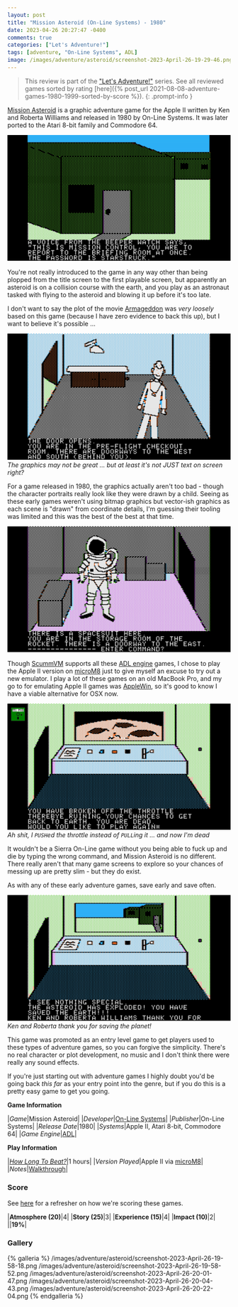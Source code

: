 ```yaml
---
layout: post
title: "Mission Asteroid (On-Line Systems) - 1980"
date: 2023-04-26 20:27:47 -0400
comments: true
categories: ["Let's Adventure!"]
tags: [adventure, "On-Line Systems", ADL]
image: /images/adventure/asteroid/screenshot-2023-April-26-19-29-46.png
---
```

> This review is part of the ["Let's Adventure!"](https://www.alexbevi.com/categories/let-s-adventure/) series. See all reviewed games sorted by rating [here]({% post_url 2021-08-08-adventure-games-1980-1999-sorted-by-score %}).
{: .prompt-info }

[Mission Asteroid](https://en.wikipedia.org/wiki/Mission_Asteroid) is a graphic adventure game for the Apple II written by Ken and Roberta Williams and released in 1980 by On-Line Systems. It was later ported to the Atari 8-bit family and Commodore 64.

![](/images/adventure/asteroid/screenshot-2023-April-26-19-57-13.png)

You're not really introduced to the game in any way other than being plopped from the title screen to the first playable screen, but apparently an asteroid is on a collision course with the earth, and you play as an astronaut tasked with flying to the asteroid and blowing it up before it's too late.

I don't want to say the plot of the movie [Armageddon](https://en.wikipedia.org/wiki/Armageddon_(1998_film)) was _very loosely_ based on this game (because I have zero evidence to back this up), but I want to believe it's possible ...

![](/images/adventure/asteroid/screenshot-2023-April-26-20-03-35.png)
_The graphics may not be great ... but at least it's not JUST text on screen right?_

For a game released in 1980, the graphics actually aren't too bad - though the character portraits really look like they were drawn by a child. Seeing as these early games weren't using bitmap graphics but vector-ish graphics as each scene is "drawn" from coordinate details, I'm guessing their tooling was limited and this was the best of the best at that time.

![](/images/adventure/asteroid/screenshot-2023-April-26-20-18-43.png)

Though [ScummVM](https://www.scummvm.org/) supports all these [ADL engine](https://wiki.scummvm.org/index.php/ADL) games, I chose to play the Apple II version on [microM8](https://paleotronic.com/software/microm8/) just to give myself an excuse to try out a new emulator. I play a lot of these games on an old MacBook Pro, and my go to for emulating Apple II games was [AppleWin](https://github.com/AppleWin/AppleWin), so it's good to know I have a viable alternative for OSX now.

![](/images/adventure/asteroid/screenshot-2023-April-26-20-17-18.png)
_Ah shit, I `PUSH`ed the throttle instead of `PULL`ing it ... and now I'm dead_

It wouldn't be a Sierra On-Line game without you being able to fuck up and die by typing the wrong command, and Mission Asteroid is no different. There really aren't that many game screens to explore so your chances of messing up are pretty slim - but they do exist.

As with any of these early adventure games, save early and save often.

![](/images/adventure/asteroid/screenshot-2023-April-26-20-24-48.png)
_Ken and Roberta thank you for saving the planet!_

This game was promoted as an entry level game to get players used to these types of adventure games, so you can forgive the simplicity. There's no real character or plot development, no music and I don't think there were really any sound effects.

If you're just starting out with adventure games I highly doubt you'd be going back _this far_ as your entry point into the genre, but if you do this is a pretty easy game to get you going.


**Game Information**

|*Game*|Mission Asteroid|
|*Developer*|[On-Line Systems](https://en.wikipedia.org/wiki/On-Line_Systems)|
|*Publisher*|On-Line Systems|
|*Release Date*|1980|
|*Systems*|Apple II, Atari 8-bit, Commodore 64|
|*Game Engine*|[ADL](https://wiki.scummvm.org/index.php/ADL)|

**Play Information**

|[*How Long To Beat?*](https://howlongtobeat.com/game/47413)|1 hours|
|*Version Played*|Apple II via [microM8](https://paleotronic.com/software/microm8/)|
|*Notes*|[Walkthrough](https://www.sierrachest.com/index.php?a=games&id=200&title=mission-asteroid&fld=walkthrough&pid=100)|

### Score

See [here](https://www.alexbevi.com/blog/2021/07/28/adventure-games-1980-1999/#scoring) for a refresher on how we're scoring these games.

|**Atmosphere (20)**|4|
|**Story (25)**|3|
|**Experience (15)**|4|
|**Impact (10)**|2|
||**19%**|

### Gallery

{% galleria %}
/images/adventure/asteroid/screenshot-2023-April-26-19-58-18.png
/images/adventure/asteroid/screenshot-2023-April-26-19-58-52.png
/images/adventure/asteroid/screenshot-2023-April-26-20-01-47.png
/images/adventure/asteroid/screenshot-2023-April-26-20-04-43.png
/images/adventure/asteroid/screenshot-2023-April-26-20-22-04.png
{% endgalleria %}